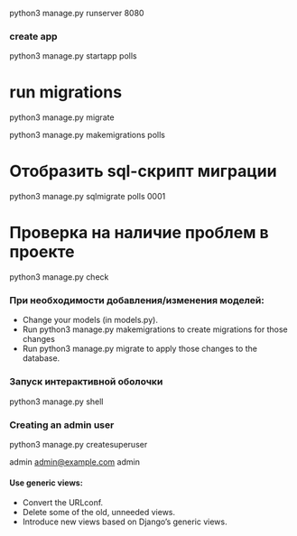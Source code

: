 python3 manage.py runserver 8080

### create app
python3 manage.py startapp polls

# run migrations
python3 manage.py migrate

python3 manage.py makemigrations polls

# Отобразить sql-скрипт миграции
python3 manage.py sqlmigrate polls 0001

# Проверка на наличие проблем в проекте
python3 manage.py check

### При необходимости добавления/изменения моделей:
- Change your models (in models.py).
- Run python3 manage.py makemigrations to create migrations for those changes
- Run python3 manage.py migrate to apply those changes to the database.

### Запуск интерактивной оболочки
python3 manage.py shell

### Creating an admin user
python3 manage.py createsuperuser

admin admin@example.com admin

#### Use generic views:
- Convert the URLconf.
- Delete some of the old, unneeded views.
- Introduce new views based on Django’s generic views.
